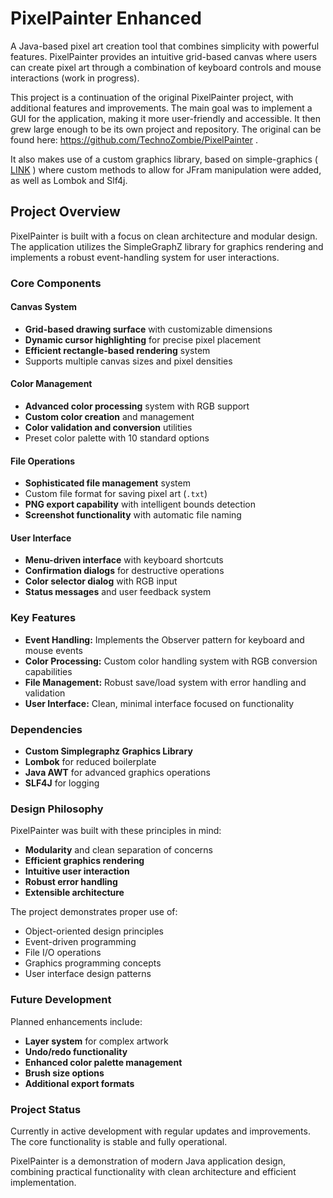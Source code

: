 # PixelPainter Enhanced

A Java-based pixel art creation tool that combines simplicity with powerful features. PixelPainter provides an intuitive grid-based canvas where users can create pixel art through a combination of keyboard controls and mouse interactions (work in progress).

This project  is a continuation of the original PixelPainter project, with additional features and improvements. The main goal was to implement a GUI  for the application, making it more user-friendly and accessible. It then grew large enough to be its own  project and repository.
The original can be found here:  https://github.com/TechnoZombie/PixelPainter .

It also makes use of a custom graphics library, based on simple-graphics ( [LINK](https://github.com/academia-de-codigo/simple-graphics) ) where custom methods to allow for JFram manipulation were added, as well as Lombok and Slf4j.

## Project Overview

PixelPainter is built with a focus on clean architecture and modular design. The application utilizes the SimpleGraphZ library for graphics rendering and implements a robust event-handling system for user interactions.

### Core Components

#### Canvas System
- **Grid-based drawing surface** with customizable dimensions
- **Dynamic cursor highlighting** for precise pixel placement
- **Efficient rectangle-based rendering** system
- Supports multiple canvas sizes and pixel densities

#### Color Management
- **Advanced color processing** system with RGB support
- **Custom color creation** and management
- **Color validation and conversion** utilities
- Preset color palette with 10 standard options

#### File Operations
- **Sophisticated file management** system
- Custom file format for saving pixel art (`.txt`)
- **PNG export capability** with intelligent bounds detection
- **Screenshot functionality** with automatic file naming

#### User Interface
- **Menu-driven interface** with keyboard shortcuts
- **Confirmation dialogs** for destructive operations
- **Color selector dialog** with RGB input
- **Status messages** and user feedback system

### Key Features

- **Event Handling:** Implements the Observer pattern for keyboard and mouse events
- **Color Processing:** Custom color handling system with RGB conversion capabilities
- **File Management:** Robust save/load system with error handling and validation
- **User Interface:** Clean, minimal interface focused on functionality

### Dependencies

- **Custom Simplegraphz Graphics Library**
- **Lombok** for reduced boilerplate
- **Java AWT** for advanced graphics operations
- **SLF4J** for logging

### Design Philosophy

PixelPainter was built with these principles in mind:

- **Modularity** and clean separation of concerns
- **Efficient graphics rendering**
- **Intuitive user interaction**
- **Robust error handling**
- **Extensible architecture**

The project demonstrates proper use of:

- Object-oriented design principles
- Event-driven programming
- File I/O operations
- Graphics programming concepts
- User interface design patterns

### Future Development

Planned enhancements include:

- **Layer system** for complex artwork
- **Undo/redo functionality**
- **Enhanced color palette management**
- **Brush size options**
- **Additional export formats**

### Project Status

Currently in active development with regular updates and improvements. The core functionality is stable and fully operational.

PixelPainter is a demonstration of modern Java application design, combining practical functionality with clean architecture and efficient implementation.
